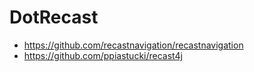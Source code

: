 # DotRecast
- https://github.com/recastnavigation/recastnavigation
- https://github.com/ppiastucki/recast4j
